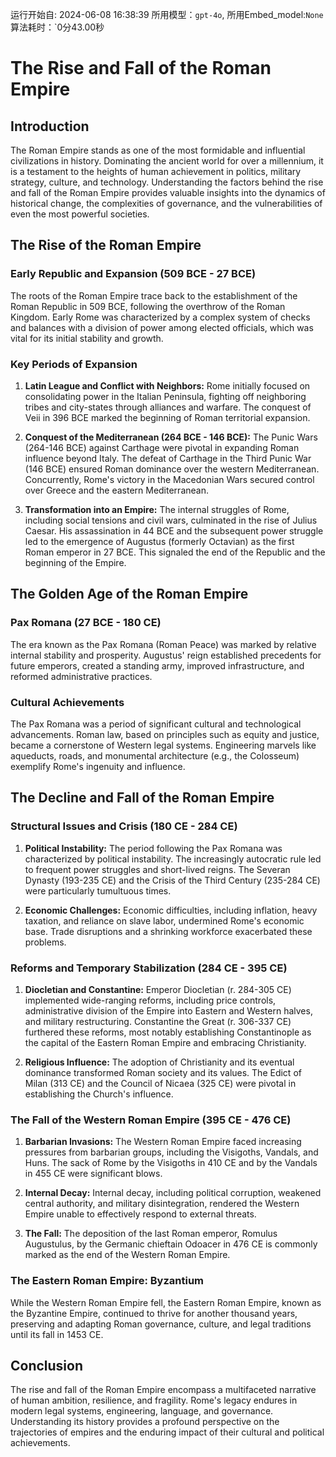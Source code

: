 运行开始自: 2024-06-08 16:38:39
所用模型：`gpt-4o`, 所用Embed_model:`None`
算法耗时：`0分43.00秒
# The Rise and Fall of the Roman Empire

## Introduction

The Roman Empire stands as one of the most formidable and influential civilizations in history. Dominating the ancient world for over a millennium, it is a testament to the heights of human achievement in politics, military strategy, culture, and technology. Understanding the factors behind the rise and fall of the Roman Empire provides valuable insights into the dynamics of historical change, the complexities of governance, and the vulnerabilities of even the most powerful societies.

## The Rise of the Roman Empire

### Early Republic and Expansion (509 BCE - 27 BCE)

The roots of the Roman Empire trace back to the establishment of the Roman Republic in 509 BCE, following the overthrow of the Roman Kingdom. Early Rome was characterized by a complex system of checks and balances with a division of power among elected officials, which was vital for its initial stability and growth.

### Key Periods of Expansion

1. **Latin League and Conflict with Neighbors:**
   Rome initially focused on consolidating power in the Italian Peninsula, fighting off neighboring tribes and city-states through alliances and warfare. The conquest of Veii in 396 BCE marked the beginning of Roman territorial expansion.

2. **Conquest of the Mediterranean (264 BCE - 146 BCE):**
   The Punic Wars (264-146 BCE) against Carthage were pivotal in expanding Roman influence beyond Italy. The defeat of Carthage in the Third Punic War (146 BCE) ensured Roman dominance over the western Mediterranean. Concurrently, Rome's victory in the Macedonian Wars secured control over Greece and the eastern Mediterranean.

3. **Transformation into an Empire:**
   The internal struggles of Rome, including social tensions and civil wars, culminated in the rise of Julius Caesar. His assassination in 44 BCE and the subsequent power struggle led to the emergence of Augustus (formerly Octavian) as the first Roman emperor in 27 BCE. This signaled the end of the Republic and the beginning of the Empire.

## The Golden Age of the Roman Empire

### Pax Romana (27 BCE - 180 CE)

The era known as the Pax Romana (Roman Peace) was marked by relative internal stability and prosperity. Augustus' reign established precedents for future emperors, created a standing army, improved infrastructure, and reformed administrative practices.

### Cultural Achievements

The Pax Romana was a period of significant cultural and technological advancements. Roman law, based on principles such as equity and justice, became a cornerstone of Western legal systems. Engineering marvels like aqueducts, roads, and monumental architecture (e.g., the Colosseum) exemplify Rome's ingenuity and influence.

## The Decline and Fall of the Roman Empire

### Structural Issues and Crisis (180 CE - 284 CE)

1. **Political Instability:**
   The period following the Pax Romana was characterized by political instability. The increasingly autocratic rule led to frequent power struggles and short-lived reigns. The Severan Dynasty (193-235 CE) and the Crisis of the Third Century (235-284 CE) were particularly tumultuous times.

2. **Economic Challenges:**
   Economic difficulties, including inflation, heavy taxation, and reliance on slave labor, undermined Rome's economic base. Trade disruptions and a shrinking workforce exacerbated these problems.

### Reforms and Temporary Stabilization (284 CE - 395 CE)

1. **Diocletian and Constantine:**
   Emperor Diocletian (r. 284-305 CE) implemented wide-ranging reforms, including price controls, administrative division of the Empire into Eastern and Western halves, and military restructuring. Constantine the Great (r. 306-337 CE) furthered these reforms, most notably establishing Constantinople as the capital of the Eastern Roman Empire and embracing Christianity.

2. **Religious Influence:**
   The adoption of Christianity and its eventual dominance transformed Roman society and its values. The Edict of Milan (313 CE) and the Council of Nicaea (325 CE) were pivotal in establishing the Church's influence.

### The Fall of the Western Roman Empire (395 CE - 476 CE)

1. **Barbarian Invasions:**
   The Western Roman Empire faced increasing pressures from barbarian groups, including the Visigoths, Vandals, and Huns. The sack of Rome by the Visigoths in 410 CE and by the Vandals in 455 CE were significant blows.

2. **Internal Decay:**
   Internal decay, including political corruption, weakened central authority, and military disintegration, rendered the Western Empire unable to effectively respond to external threats.

3. **The Fall:**
   The deposition of the last Roman emperor, Romulus Augustulus, by the Germanic chieftain Odoacer in 476 CE is commonly marked as the end of the Western Roman Empire.

### The Eastern Roman Empire: Byzantium

While the Western Roman Empire fell, the Eastern Roman Empire, known as the Byzantine Empire, continued to thrive for another thousand years, preserving and adapting Roman governance, culture, and legal traditions until its fall in 1453 CE.

## Conclusion

The rise and fall of the Roman Empire encompass a multifaceted narrative of human ambition, resilience, and fragility. Rome's legacy endures in modern legal systems, engineering, language, and governance. Understanding its history provides a profound perspective on the trajectories of empires and the enduring impact of their cultural and political achievements.